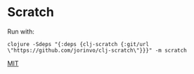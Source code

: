 # Scratch

Run with:

```
clojure -Sdeps "{:deps {clj-scratch {:git/url \"https://github.com/jorinvo/clj-scratch\"}}}" -m scratch
```


[MIT](https://github.com/jorinvo/clj-scratch/blob/master/LICENSE)
